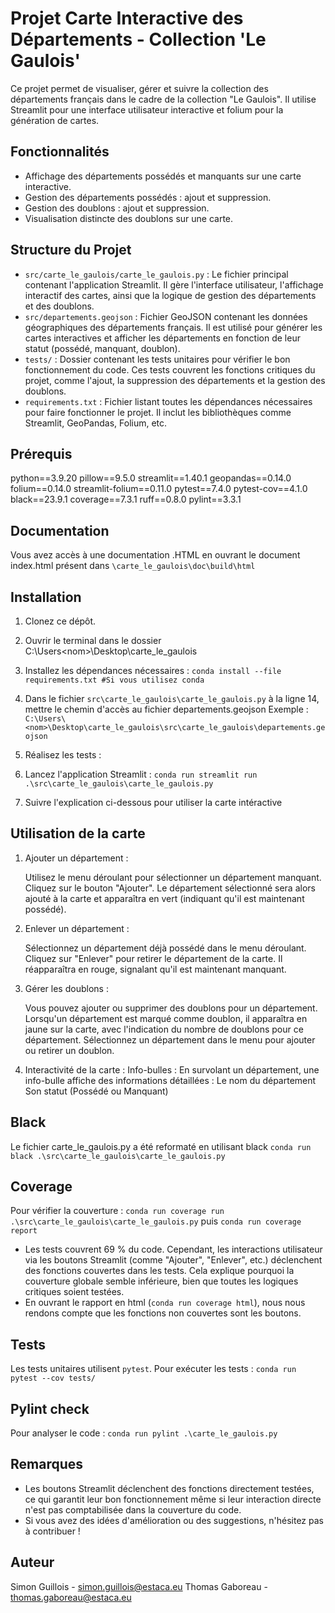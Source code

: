 
# Projet Carte Interactive des Départements - Collection 'Le Gaulois'

Ce projet permet de visualiser, gérer et suivre la collection des départements français dans le cadre de la collection "Le Gaulois". Il utilise Streamlit pour une interface utilisateur interactive et folium pour la génération de cartes.

## Fonctionnalités

- Affichage des départements possédés et manquants sur une carte interactive.
- Gestion des départements possédés : ajout et suppression.
- Gestion des doublons : ajout et suppression.
- Visualisation distincte des doublons sur une carte.

## Structure du Projet

- `src/carte_le_gaulois/carte_le_gaulois.py` : Le fichier principal contenant l'application Streamlit. Il gère l'interface utilisateur, l'affichage interactif des cartes, ainsi que la logique de gestion des départements et des doublons.
- `src/departements.geojson` : Fichier GeoJSON contenant les données géographiques des départements français. Il est utilisé pour générer les cartes interactives et afficher les départements en fonction de leur statut (possédé, manquant, doublon).
- `tests/` : Dossier contenant les tests unitaires pour vérifier le bon fonctionnement du code. Ces tests couvrent les fonctions critiques du projet, comme l'ajout, la suppression des départements et la gestion des doublons.
- `requirements.txt` : Fichier listant toutes les dépendances nécessaires pour faire fonctionner le projet. Il inclut les bibliothèques comme Streamlit, GeoPandas, Folium, etc.

## Prérequis

python==3.9.20
pillow==9.5.0
streamlit==1.40.1
geopandas==0.14.0
folium==0.14.0
streamlit-folium==0.11.0
pytest==7.4.0
pytest-cov==4.1.0
black==23.9.1
coverage==7.3.1
ruff==0.8.0
pylint==3.3.1

## Documentation

Vous avez accès à une documentation .HTML en ouvrant le document index.html présent dans 
``\carte_le_gaulois\doc\build\html``

## Installation

1. Clonez ce dépôt.

2. Ouvrir le terminal dans le dossier C:\Users\<nom>\Desktop\carte_le_gaulois

3. Installez les dépendances nécessaires :
   ``conda install --file requirements.txt #Si vous utilisez conda``

4. Dans le fichier ``src\carte_le_gaulois\carte_le_gaulois.py`` à la ligne 14, mettre le chemin d'accès au fichier departements.geojson
   Exemple : ``C:\Users\<nom>\Desktop\carte_le_gaulois\src\carte_le_gaulois\departements.geojson``

5. Réalisez les tests :

6. Lancez l'application Streamlit :
   ``conda run streamlit run .\src\carte_le_gaulois\carte_le_gaulois.py``

7. Suivre l'explication ci-dessous pour utiliser la carte intéractive

## Utilisation de la carte 

   1. Ajouter un département :

      Utilisez le menu déroulant pour sélectionner un département manquant.
      Cliquez sur le bouton "Ajouter". Le département sélectionné sera alors ajouté à la carte et apparaîtra en vert (indiquant qu'il est maintenant possédé).

   2. Enlever un département :

      Sélectionnez un département déjà possédé dans le menu déroulant.
      Cliquez sur "Enlever" pour retirer le département de la carte. Il réapparaîtra en rouge, signalant qu'il est maintenant manquant.

   3. Gérer les doublons :

      Vous pouvez ajouter ou supprimer des doublons pour un département.
      Lorsqu'un département est marqué comme doublon, il apparaîtra en jaune sur la carte, avec l'indication du nombre de doublons pour ce département.
      Sélectionnez un département dans le menu pour ajouter ou retirer un doublon.

   4. Interactivité de la carte :
      Info-bulles : En survolant un département, une info-bulle affiche des informations détaillées :
      Le nom du département
      Son statut (Possédé ou Manquant)


## Black

Le fichier carte_le_gaulois.py a été reformaté en utilisant black
``conda run black .\src\carte_le_gaulois\carte_le_gaulois.py``

## Coverage

Pour vérifier la couverture :
``conda run coverage run .\src\carte_le_gaulois\carte_le_gaulois.py``
puis
``conda run coverage report``

- Les tests couvrent 69 % du code. Cependant, les interactions utilisateur via les boutons Streamlit (comme "Ajouter", "Enlever", etc.) déclenchent des fonctions couvertes dans les tests. Cela explique pourquoi la couverture globale semble inférieure, bien que toutes les logiques critiques soient testées.
- En ouvrant le rapport en html (```conda run coverage html```), nous nous rendons compte que les fonctions non couvertes sont les boutons. 

## Tests

Les tests unitaires utilisent `pytest`. Pour exécuter les tests :
``conda run pytest --cov tests/``

## Pylint check

Pour analyser le code :
``conda run pylint .\carte_le_gaulois.py``

## Remarques

- Les boutons Streamlit déclenchent des fonctions directement testées, ce qui garantit leur bon fonctionnement même si leur interaction directe n'est pas comptabilisée dans la couverture du code.
- Si vous avez des idées d'amélioration ou des suggestions, n'hésitez pas à contribuer !


## Auteur

Simon Guillois - simon.guillois@estaca.eu
Thomas Gaboreau - thomas.gaboreau@estaca.eu
